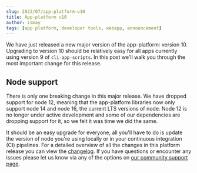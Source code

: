 ```yaml
---
slug: 2022/07/app-platform-v10
title: App-platform v10
author: ismay
tags: [app platform, developer tools, webapp, announcement]
---
```


We have just released a new major version of the app-platform: version 10. Upgrading to version 10 should be relatively easy for all apps currently using version 9 of `cli-app-scripts`. In this post we'll walk you through the most important change for this release.

## Node support

There is only one breaking change in this major release. We have dropped support for node 12, meaning that the app-platform libraries now only support node 14 and node 16, the current LTS versions of node. Node 12 is no longer under active development and some of our dependencies are dropping support for it, so we felt it was time we did the same.

It should be an easy upgrade for everyone, all you'll have to do is update the version of node you're using locally or in your continuous integration (CI) pipelines. For a detailed overview of all the changes in this platform release you can view the [changelog](https://github.com/dhis2/app-platform/blob/master/CHANGELOG.md#1000-2022-07-26). If you have questions or encounter any issues please let us know via any of the options on [our community support page](https://developers.dhis2.org/community/support).

